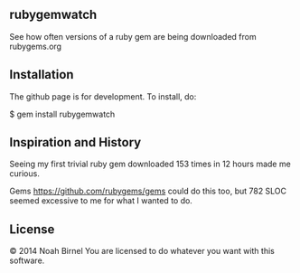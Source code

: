 rubygemwatch
---------

See how often versions of a ruby gem are being downloaded from rubygems.org

Installation
---------

The github page is for development.
To install, do:
  
  $ gem install rubygemwatch

Inspiration and History
---------

Seeing my first trivial ruby gem downloaded 153 times in 12 hours made me 
curious.

Gems <https://github.com/rubygems/gems> could do this too, but 782 SLOC seemed
excessive to me for what I wanted to do.

License
---------
© 2014 Noah Birnel
You are licensed to do whatever you want with this software.




